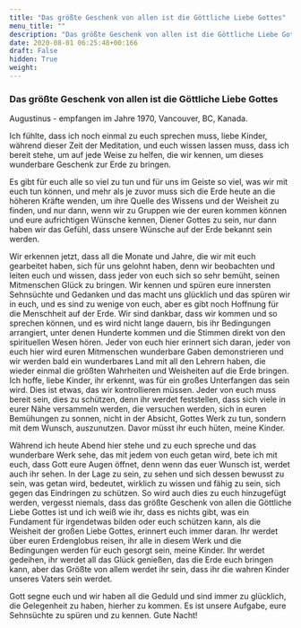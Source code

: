 ```yaml
---
title: "Das größte Geschenk von allen ist die Göttliche Liebe Gottes"
menu_title: ""
description: "Das größte Geschenk von allen ist die Göttliche Liebe Gottes"
date: 2020-08-01 06:25:48+00:166
draft: False
hidden: True
weight:
---
```

### Das größte Geschenk von allen ist die Göttliche Liebe Gottes

Augustinus - empfangen im Jahre 1970, Vancouver, BC, Kanada.

Ich fühlte, dass ich noch einmal zu euch sprechen muss, liebe Kinder, während dieser Zeit der Meditation, und euch wissen lassen muss, dass ich bereit stehe, um auf jede Weise zu helfen, die wir kennen, um dieses wunderbare Geschenk zur Erde zu bringen.

Es gibt für euch alle so viel zu tun und für uns im Geiste so viel, was wir mit euch tun können, und mehr als je zuvor muss sich die Erde heute an die höheren Kräfte wenden, um ihre Quelle des Wissens und der Weisheit zu finden, und nur dann, wenn wir zu Gruppen wie der euren kommen können und eure aufrichtigen Wünsche kennen, Diener Gottes zu sein, nur dann haben wir das Gefühl, dass unsere Wünsche auf der Erde bekannt sein werden.

Wir erkennen jetzt, dass all die Monate und Jahre, die wir mit euch gearbeitet haben, sich für uns gelohnt haben, denn wir beobachten und leiten euch und wissen, dass jeder von euch sich so sehr bemüht, seinen Mitmenschen Glück zu bringen. Wir kennen und spüren eure innersten Sehnsüchte und Gedanken und das macht uns glücklich und das spüren wir in euch, und es sind zu wenige von euch, aber es gibt noch Hoffnung für die Menschheit auf der Erde. Wir sind dankbar, dass wir kommen und so sprechen können, und es wird nicht lange dauern, bis ihr Bedingungen arrangiert, unter denen Hunderte kommen und die Stimmen direkt von den spirituellen Wesen hören. Jeder von euch hier erinnert sich daran, jeder von euch hier wird euren Mitmenschen wunderbare Gaben demonstrieren und wir werden bald ein wunderbares Land mit all den Lehrern haben, die wieder einmal die größten Wahrheiten und Weisheiten auf die Erde bringen. Ich hoffe, liebe Kinder, ihr erkennt, was für ein großes Unterfangen das sein wird. Dies ist etwas, das wir kontrollieren müssen. Jeder von euch muss bereit sein, dies zu schützen, denn ihr werdet feststellen, dass sich viele in eurer Nähe versammeln werden, die versuchen werden, sich in euren Bemühungen zu sonnen, nicht in der Absicht, Gottes Werk zu tun, sondern mit dem Wunsch, auszunutzen. Davor müsst ihr euch hüten, meine Kinder.

Während ich heute Abend hier stehe und zu euch spreche und das wunderbare Werk sehe, das mit jedem von euch getan wird, bete ich mit euch, dass Gott eure Augen öffnet, denn wenn das euer Wunsch ist, werdet auch ihr sehen. In der Lage zu sein, zu sehen und sich dessen bewusst zu sein, was getan wird, bedeutet, wirklich zu wissen und fähig zu sein, sich gegen das Eindringen zu schützen. So wird auch dies zu euch hinzugefügt werden, vergesst niemals, dass das größte Geschenk von allen die Göttliche Liebe Gottes ist und ich weiß wie ihr, dass es nichts gibt, was ein Fundament für irgendetwas bilden oder euch schützen kann, als die Weisheit der großen Liebe Gottes, erinnert euch immer daran. Ihr werdet über euren Erdenglobus reisen, ihr alle in diesem Werk und die Bedingungen werden für euch gesorgt sein, meine Kinder. Ihr werdet gedeihen, ihr werdet all das Glück genießen, das die Erde euch bringen kann, aber das Größte von allem werdet ihr sein, dass ihr die wahren Kinder unseres Vaters sein werdet.

Gott segne euch und wir haben all die Geduld und sind immer zu glücklich, die Gelegenheit zu haben, hierher zu kommen. Es ist unsere Aufgabe, eure Sehnsüchte zu spüren und zu kennen. Gute Nacht!
